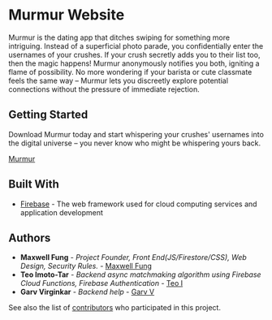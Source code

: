 # Murmur Website

Murmur is the dating app that ditches swiping for something more intriguing. 
Instead of a superficial photo parade, you confidentially enter the usernames of your crushes. 
If your crush secretly adds you to their list too, then the magic happens! Murmur anonymously notifies you both, igniting a flame of possibility. 
No more wondering if your barista or cute classmate feels the same way – 
Murmur lets you discreetly explore potential connections without the pressure of immediate rejection. 

## Getting Started

Download Murmur today and start whispering your crushes' usernames into the digital universe – you never know who might be whispering yours back.

[Murmur](https://murmurmatch.com/)

## Built With

* [Firebase](https://firebase.google.com/docs) - The web framework used for cloud computing services and application development

## Authors

* **Maxwell Fung** - *Project Founder, Front End(JS/Firestore/CSS), Web Design, Security Rules.* - [Maxwell Fung](https://github.com/MaxwellFung)
* **Teo Imoto-Tar** - *Backend async matchmaking algorithm using Firebase Cloud Functions, Firebase Authentication* - [Teo I](https://github.com/teooi)
* **Garv Virginkar** - *Backend help* - [Garv V](https://github.com/virging-mvla)

See also the list of [contributors](https://github.com/MaxwellFung/MurmurWebsite/graphs/contributors) who participated in this project.
